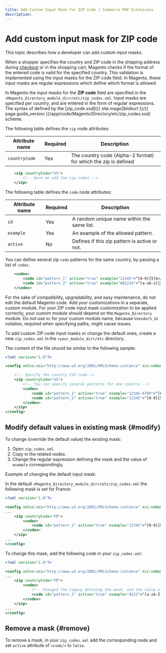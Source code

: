 ```yaml
---
title: Add Custom Input Mask for ZIP Code | Commerce PHP Extensions
description:
---
```


# Add custom input mask for ZIP code

This topic describes how a developer can add custom input masks.

When a shopper specifies the country and ZIP code in the shipping address during [checkout](https://glossary.magento.com/checkout) or in the shopping cart, Magento checks if the format of the entered code is valid for the specified country. This validation is implemented using the input masks for the ZIP code field. In Magento, these input masks are regular expressions which define which format is allowed.

In Magento the input masks for the **ZIP code** field are specified in the `<Magento_Directory_module_dir>/etc/zip_codes.xml`. Input masks are specified per country, and are entered in the form of regular expressions.
The syntax of defined by the [zip_code.xsd]({{ site.mage2bloburl }}/{{ page.guide_version }}/app/code/Magento/Directory/etc/zip_codes.xsd) scheme.

The following table defines the `zip` node attributes:

 Attribute name | Required | Description
--- | --- | ---
`countryCode` | Yes | The country code (Alpha-2 format) for which the zip is defined

```xml
    <zip countryCode="US">
        <!-- Here we add the zip codes -->
    </zip>
```

The following table defines the `code` node attributes:

 Attribute name | Required | Description
--- | --- | ---
`id` | Yes | A random unique name within the same list.
`example` | Yes | An example of the allowed pattern.
`active` | No | Defines if this zip pattern is active or not.

You can define several zip `code` patterns for the same country, by passing a list of `codes`.
```xml
    <codes>
        <code id="pattern_1" active="true" example="12345">^[0-9]{5}$</code>
        <code id="pattern_2" active="true" example="AB1234">^[a-zA-z]{2}[0-9]{4}$</code>
    </codes>
```

For the sake of compatibility, upgradability, and easy maintenance, do not edit the default Magento code. Add your customizations in a separate, custom module. For your ZIP code input mask customization to be applied correctly, your custom module should depend on the `Magento_Directory` module. Do not use `Ui` for your custom module name, because `%Vendor%_Ui` notation, required when specifying paths, might cause issues.

To add custom ZIP code input masks or change the default ones, create a new `zip_codes.xml` in the `<your_module_dir>/etc` directory.

The content of the file should be similar to the following sample:

```xml
<?xml version="1.0"?>

<config xmlns:xsi="http://www.w3.org/2001/XMLSchema-instance" xsi:noNamespaceSchemaLocation="urn:magento:module:Magento_Directory:etc/zip_codes.xsd">

    <!-- Specify the country ISO code-->
    <zip countryCode="US">
        <!-- You can specify several patterns for one country -->
        <codes>
            <code id="pattern_1" active="true" example="12345-6789">^[0-9]{5}\-[0-9]{4}$</code>
            <code id="pattern_2" active="true" example="12345">^[0-9]{5}$</code>
        </codes>
    </zip>
</config>
```

## Modify default values in existing mask {#modify}

To change (override the default value) the existing mask:

1. Open `zip_codes.xml`.
1. Copy in the related nodes.
1. Change the regular expression defining the mask and the value of `example` correspondingly.

Example of changing the default input mask:

In the default `<Magento_Directory_module_dir>/etc/zip_codes.xml` the following mask is set for France:

```xml
<?xml version="1.0"?>

<config xmlns:xsi="http://www.w3.org/2001/XMLSchema-instance" xsi:noNamespaceSchemaLocation="urn:magento:module:Magento_Directory:etc/zip_codes.xsd">
...
    <zip countryCode="FR">
        <codes>
            <code id="pattern_1" active="true" example="12345">^[0-9]{5}$</code>
        </codes>
    </zip>
...
</config>
```

To change this mask, add the following code in your `zip_codes.xml`:

```xml
<?xml version="1.0"?>

<config xmlns:xsi="http://www.w3.org/2001/XMLSchema-instance" xsi:noNamespaceSchemaLocation="urn:magento:module:Magento_Directory:etc/zip_codes.xsd">
...
    <zip countryCode="FR">
        <codes>
            <!-- Changed the regexp defining the mask, and the value of "example" -->
            <code id="pattern_1" active="true" example="A123">^[a-zA-Z]{1}[0-9]{3}$</code>
        </codes>
    </zip>
...
</config>
```

## Remove a mask {#remove}

To remove a mask, in your `zip_codes.xml` add the corresponding node and set `active` attribute of `<code/>` to `false`.
